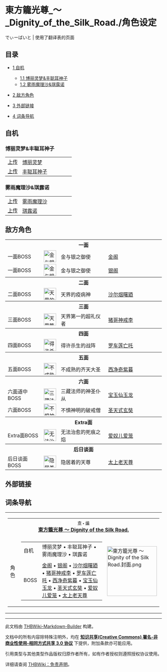 # 東方籠光尊_～_Dignity_of_the_Silk_Road./角色设定

<!-- source html: G:\repos\THBWiki-Markdown-Builder\THBWikiMarkdown\Temp\main\7\7d\ns0%3A%E6%9D%B1%E6%96%B9%E7%B1%A0%E5%85%89%E5%B0%8A_%EF%BD%9E_Dignity_of_the_Silk_Road%2E%2F%E8%A7%92%E8%89%B2%E8%AE%BE%E5%AE%9A.html -->

でぃーばいと | 使用了翻译表的页面

  
  

  


## 目录

- [1 自机](#自机)

  - [1.1 博丽灵梦&amp;丰聪耳神子](#博丽灵梦&amp;丰聪耳神子)
  - [1.2 雾雨魔理沙&amp;琪露诺](#雾雨魔理沙&amp;琪露诺)



- [2 敌方角色](#敌方角色)
- [3 外部链接](#外部链接)
- [4 词条导航](#词条导航)





## 自机

### 博丽灵梦&amp;丰聪耳神子

<table><tbody><tr><td align="center"><a rel="nofollow" class="external text" href="https://thwiki.cc/文件:博丽灵梦（笼光尊）.png">上传</a></td> <td style="width:150px;padding:3px 9px 3px 7px;"><a href="./博丽灵梦.md" title="博丽灵梦">博丽灵梦</a></td></tr><tr><td align="center"><a rel="nofollow" class="external text" href="https://thwiki.cc/文件:丰聪耳神子（笼光尊）.png">上传</a></td> <td style="width:150px;padding:3px 9px 3px 7px;"><a href="./丰聪耳神子.md" title="丰聪耳神子">丰聪耳神子</a></td></tr></tbody></table>



### 雾雨魔理沙&amp;琪露诺

<table><tbody><tr><td align="center"><a rel="nofollow" class="external text" href="https://thwiki.cc/文件:雾雨魔理沙（笼光尊）.png">上传</a></td> <td style="width:150px;padding:3px 9px 3px 7px;"><a href="./雾雨魔理沙.md" title="雾雨魔理沙">雾雨魔理沙</a></td></tr><tr><td align="center"><a rel="nofollow" class="external text" href="https://thwiki.cc/文件:琪露诺（笼光尊）.png">上传</a></td> <td style="width:150px;padding:3px 9px 3px 7px;"><a href="./琪露诺.md" title="琪露诺">琪露诺</a></td></tr></tbody></table>



## 敌方角色

<table><tbody><tr><th colspan="4"><b>一面</b></th></tr><tr><td class="bg-color-info-10" style="min-width:100px">一面BOSS</td><td><div class="center"><div class="floatnone"><a href="./文件-金阁&银阁.png.md" class="image" title="金与银之御使 金阁"><img alt="金与银之御使 金阁" src="https://upload.thwiki.cc/thumb/1/15/%E9%87%91%E9%98%81%26%E9%93%B6%E9%98%81.png/40px-%E9%87%91%E9%98%81%26%E9%93%B6%E9%98%81.png" decoding="async" loading="lazy" width="40" height="38" srcset="https://upload.thwiki.cc/thumb/1/15/%E9%87%91%E9%98%81%26%E9%93%B6%E9%98%81.png/60px-%E9%87%91%E9%98%81%26%E9%93%B6%E9%98%81.png 1.5x, https://upload.thwiki.cc/thumb/1/15/%E9%87%91%E9%98%81%26%E9%93%B6%E9%98%81.png/80px-%E9%87%91%E9%98%81%26%E9%93%B6%E9%98%81.png 2x" data-file-width="580" data-file-height="544"></a></div></div></td> <td style="width:150px;padding:3px 9px 3px 7px;" rowspan="1">金与银之御使</td><td style="width:180px;padding:3px 9px 3px 7px;"><a href="./金阁.md" title="金阁">金阁</a></td></tr><tr><td class="bg-color-info-10" style="min-width:100px">一面BOSS</td><td><div class="center"><div class="floatnone"><a href="./文件-金阁&银阁.png.md" class="image" title="金与银之御使 银阁"><img alt="金与银之御使 银阁" src="https://upload.thwiki.cc/thumb/1/15/%E9%87%91%E9%98%81%26%E9%93%B6%E9%98%81.png/40px-%E9%87%91%E9%98%81%26%E9%93%B6%E9%98%81.png" decoding="async" loading="lazy" width="40" height="38" srcset="https://upload.thwiki.cc/thumb/1/15/%E9%87%91%E9%98%81%26%E9%93%B6%E9%98%81.png/60px-%E9%87%91%E9%98%81%26%E9%93%B6%E9%98%81.png 1.5x, https://upload.thwiki.cc/thumb/1/15/%E9%87%91%E9%98%81%26%E9%93%B6%E9%98%81.png/80px-%E9%87%91%E9%98%81%26%E9%93%B6%E9%98%81.png 2x" data-file-width="580" data-file-height="544"></a></div></div></td> <td style="width:150px;padding:3px 9px 3px 7px;" rowspan="1">金与银之御使</td><td style="width:180px;padding:3px 9px 3px 7px;"><a href="./金阁.md" title="金阁" unred="">银阁</a></td></tr><tr><th colspan="4"><b>二面</b></th></tr><tr><td class="bg-color-info-10" style="min-width:100px">二面BOSS</td><td><div class="center"><div class="floatnone"><a href="./文件-沙尔烟曙廼.png.md" class="image" title="天界的疫病神 沙尔烟曙廼"><img alt="天界的疫病神 沙尔烟曙廼" src="https://upload.thwiki.cc/thumb/4/4b/%E6%B2%99%E5%B0%94%E7%83%9F%E6%9B%99%E5%BB%BC.png/40px-%E6%B2%99%E5%B0%94%E7%83%9F%E6%9B%99%E5%BB%BC.png" decoding="async" loading="lazy" width="40" height="38" srcset="https://upload.thwiki.cc/thumb/4/4b/%E6%B2%99%E5%B0%94%E7%83%9F%E6%9B%99%E5%BB%BC.png/60px-%E6%B2%99%E5%B0%94%E7%83%9F%E6%9B%99%E5%BB%BC.png 1.5x, https://upload.thwiki.cc/thumb/4/4b/%E6%B2%99%E5%B0%94%E7%83%9F%E6%9B%99%E5%BB%BC.png/80px-%E6%B2%99%E5%B0%94%E7%83%9F%E6%9B%99%E5%BB%BC.png 2x" data-file-width="580" data-file-height="544"></a></div></div></td> <td style="width:150px;padding:3px 9px 3px 7px;">天界的疫病神</td><td style="width:180px;padding:3px 9px 3px 7px;"><a href="./沙尔烟曙廼.md" title="沙尔烟曙廼">沙尔烟曙廼</a></td></tr><tr><th colspan="4"><b>三面</b></th></tr><tr><td class="bg-color-info-10" style="min-width:100px">三面BOSS</td><td><div class="center"><div class="floatnone"><a href="./文件-猪哥神戒李.png.md" class="image" title="天界第一的超礼仪者 猪哥神戒李"><img alt="天界第一的超礼仪者 猪哥神戒李" src="https://upload.thwiki.cc/thumb/4/47/%E7%8C%AA%E5%93%A5%E7%A5%9E%E6%88%92%E6%9D%8E.png/40px-%E7%8C%AA%E5%93%A5%E7%A5%9E%E6%88%92%E6%9D%8E.png" decoding="async" loading="lazy" width="40" height="38" srcset="https://upload.thwiki.cc/thumb/4/47/%E7%8C%AA%E5%93%A5%E7%A5%9E%E6%88%92%E6%9D%8E.png/60px-%E7%8C%AA%E5%93%A5%E7%A5%9E%E6%88%92%E6%9D%8E.png 1.5x, https://upload.thwiki.cc/thumb/4/47/%E7%8C%AA%E5%93%A5%E7%A5%9E%E6%88%92%E6%9D%8E.png/80px-%E7%8C%AA%E5%93%A5%E7%A5%9E%E6%88%92%E6%9D%8E.png 2x" data-file-width="580" data-file-height="544"></a></div></div></td> <td style="width:150px;padding:3px 9px 3px 7px;">天界第一的超礼仪者</td><td style="width:180px;padding:3px 9px 3px 7px;"><a href="./猪哥神戒李.md" title="猪哥神戒李">猪哥神戒李</a></td></tr><tr><th colspan="4"><b>四面</b></th></tr><tr><td class="bg-color-info-10" style="min-width:100px">四面BOSS</td><td><div class="center"><div class="floatnone"><a href="./文件-罗车莲亡吒.png.md" class="image" title="得许杀生的战阵 罗车莲亡吒"><img alt="得许杀生的战阵 罗车莲亡吒" src="https://upload.thwiki.cc/thumb/c/c1/%E7%BD%97%E8%BD%A6%E8%8E%B2%E4%BA%A1%E5%90%92.png/40px-%E7%BD%97%E8%BD%A6%E8%8E%B2%E4%BA%A1%E5%90%92.png" decoding="async" loading="lazy" width="40" height="38" srcset="https://upload.thwiki.cc/thumb/c/c1/%E7%BD%97%E8%BD%A6%E8%8E%B2%E4%BA%A1%E5%90%92.png/60px-%E7%BD%97%E8%BD%A6%E8%8E%B2%E4%BA%A1%E5%90%92.png 1.5x, https://upload.thwiki.cc/thumb/c/c1/%E7%BD%97%E8%BD%A6%E8%8E%B2%E4%BA%A1%E5%90%92.png/80px-%E7%BD%97%E8%BD%A6%E8%8E%B2%E4%BA%A1%E5%90%92.png 2x" data-file-width="580" data-file-height="544"></a></div></div></td> <td style="width:150px;padding:3px 9px 3px 7px;">得许杀生的战阵</td><td style="width:180px;padding:3px 9px 3px 7px;"><a href="./罗车莲亡吒.md" title="罗车莲亡吒">罗车莲亡吒</a></td></tr><tr><th colspan="4"><b>五面</b></th></tr><tr><td class="bg-color-info-10" style="min-width:100px">五面BOSS</td><td><div class="center"><div class="floatnone"><a href="./文件-西净奇紫暮.png.md" class="image" title="不成熟的齐天大圣 西净奇紫暮"><img alt="不成熟的齐天大圣 西净奇紫暮" src="https://upload.thwiki.cc/thumb/f/ff/%E8%A5%BF%E5%87%80%E5%A5%87%E7%B4%AB%E6%9A%AE.png/40px-%E8%A5%BF%E5%87%80%E5%A5%87%E7%B4%AB%E6%9A%AE.png" decoding="async" loading="lazy" width="40" height="38" srcset="https://upload.thwiki.cc/thumb/f/ff/%E8%A5%BF%E5%87%80%E5%A5%87%E7%B4%AB%E6%9A%AE.png/60px-%E8%A5%BF%E5%87%80%E5%A5%87%E7%B4%AB%E6%9A%AE.png 1.5x, https://upload.thwiki.cc/thumb/f/ff/%E8%A5%BF%E5%87%80%E5%A5%87%E7%B4%AB%E6%9A%AE.png/80px-%E8%A5%BF%E5%87%80%E5%A5%87%E7%B4%AB%E6%9A%AE.png 2x" data-file-width="580" data-file-height="544"></a></div></div></td> <td style="width:150px;padding:3px 9px 3px 7px;">不成熟的齐天大圣</td><td style="width:180px;padding:3px 9px 3px 7px;"><a href="./西净奇紫暮.md" title="西净奇紫暮">西净奇紫暮</a></td></tr><tr><th colspan="4"><b>六面</b></th></tr><tr><td class="bg-color-info-10" style="min-width:100px">六面道中BOSS</td><td><div class="center"><div class="floatnone"><a href="./文件-宝玉仙玉龙.png.md" class="image" title="三藏法师的神圣仆从 宝玉仙玉龙"><img alt="三藏法师的神圣仆从 宝玉仙玉龙" src="https://upload.thwiki.cc/thumb/b/b3/%E5%AE%9D%E7%8E%89%E4%BB%99%E7%8E%89%E9%BE%99.png/40px-%E5%AE%9D%E7%8E%89%E4%BB%99%E7%8E%89%E9%BE%99.png" decoding="async" loading="lazy" width="40" height="38" srcset="https://upload.thwiki.cc/thumb/b/b3/%E5%AE%9D%E7%8E%89%E4%BB%99%E7%8E%89%E9%BE%99.png/60px-%E5%AE%9D%E7%8E%89%E4%BB%99%E7%8E%89%E9%BE%99.png 1.5x, https://upload.thwiki.cc/thumb/b/b3/%E5%AE%9D%E7%8E%89%E4%BB%99%E7%8E%89%E9%BE%99.png/80px-%E5%AE%9D%E7%8E%89%E4%BB%99%E7%8E%89%E9%BE%99.png 2x" data-file-width="580" data-file-height="544"></a></div></div></td> <td style="width:150px;padding:3px 9px 3px 7px;">三藏法师的神圣仆从</td><td style="width:180px;padding:3px 9px 3px 7px;"><a href="./宝玉仙玉龙.md" title="宝玉仙玉龙">宝玉仙玉龙</a></td></tr><tr><td class="bg-color-info-10" style="min-width:100px">六面BOSS</td><td><div class="center"><div class="floatnone"><a href="./文件-圣天式玄奘.png.md" class="image" title="不惧神明的破戒僧 圣天式玄奘"><img alt="不惧神明的破戒僧 圣天式玄奘" src="https://upload.thwiki.cc/thumb/0/07/%E5%9C%A3%E5%A4%A9%E5%BC%8F%E7%8E%84%E5%A5%98.png/40px-%E5%9C%A3%E5%A4%A9%E5%BC%8F%E7%8E%84%E5%A5%98.png" decoding="async" loading="lazy" width="40" height="38" srcset="https://upload.thwiki.cc/thumb/0/07/%E5%9C%A3%E5%A4%A9%E5%BC%8F%E7%8E%84%E5%A5%98.png/60px-%E5%9C%A3%E5%A4%A9%E5%BC%8F%E7%8E%84%E5%A5%98.png 1.5x, https://upload.thwiki.cc/thumb/0/07/%E5%9C%A3%E5%A4%A9%E5%BC%8F%E7%8E%84%E5%A5%98.png/80px-%E5%9C%A3%E5%A4%A9%E5%BC%8F%E7%8E%84%E5%A5%98.png 2x" data-file-width="580" data-file-height="544"></a></div></div></td> <td style="width:150px;padding:3px 9px 3px 7px;">不惧神明的破戒僧</td><td style="width:180px;padding:3px 9px 3px 7px;"><a href="./圣天式玄奘.md" title="圣天式玄奘">圣天式玄奘</a></td></tr><tr><th colspan="4"><b>Extra面</b></th></tr><tr><td class="bg-color-info-10" style="min-width:100px">Extra面BOSS</td><td><div class="center"><div class="floatnone"><a href="./文件-爱奴儿爱笼.png.md" class="image" title="无法治愈的死痕之焰 爱奴儿爱笼"><img alt="无法治愈的死痕之焰 爱奴儿爱笼" src="https://upload.thwiki.cc/thumb/2/20/%E7%88%B1%E5%A5%B4%E5%84%BF%E7%88%B1%E7%AC%BC.png/40px-%E7%88%B1%E5%A5%B4%E5%84%BF%E7%88%B1%E7%AC%BC.png" decoding="async" loading="lazy" width="40" height="38" srcset="https://upload.thwiki.cc/thumb/2/20/%E7%88%B1%E5%A5%B4%E5%84%BF%E7%88%B1%E7%AC%BC.png/60px-%E7%88%B1%E5%A5%B4%E5%84%BF%E7%88%B1%E7%AC%BC.png 1.5x, https://upload.thwiki.cc/thumb/2/20/%E7%88%B1%E5%A5%B4%E5%84%BF%E7%88%B1%E7%AC%BC.png/80px-%E7%88%B1%E5%A5%B4%E5%84%BF%E7%88%B1%E7%AC%BC.png 2x" data-file-width="580" data-file-height="544"></a></div></div></td> <td style="width:150px;padding:3px 9px 3px 7px;">无法治愈的死痕之焰</td><td style="width:180px;padding:3px 9px 3px 7px;"><a href="./爱奴儿爱笼.md" title="爱奴儿爱笼">爱奴儿爱笼</a></td></tr><tr><th colspan="4"><b>后日谈面</b></th></tr><tr><td class="bg-color-info-10" style="min-width:100px">后日谈面BOSS</td><td><div class="center"><div class="floatnone"><a href="./文件-太上老天尊.png.md" class="image" title="隐居着的天尊 太上老天尊"><img alt="隐居着的天尊 太上老天尊" src="https://upload.thwiki.cc/thumb/5/51/%E5%A4%AA%E4%B8%8A%E8%80%81%E5%A4%A9%E5%B0%8A.png/40px-%E5%A4%AA%E4%B8%8A%E8%80%81%E5%A4%A9%E5%B0%8A.png" decoding="async" loading="lazy" width="40" height="38" srcset="https://upload.thwiki.cc/thumb/5/51/%E5%A4%AA%E4%B8%8A%E8%80%81%E5%A4%A9%E5%B0%8A.png/60px-%E5%A4%AA%E4%B8%8A%E8%80%81%E5%A4%A9%E5%B0%8A.png 1.5x, https://upload.thwiki.cc/thumb/5/51/%E5%A4%AA%E4%B8%8A%E8%80%81%E5%A4%A9%E5%B0%8A.png/80px-%E5%A4%AA%E4%B8%8A%E8%80%81%E5%A4%A9%E5%B0%8A.png 2x" data-file-width="580" data-file-height="544"></a></div></div></td> <td style="width:150px;padding:3px 9px 3px 7px;">隐居着的天尊</td><td style="width:180px;padding:3px 9px 3px 7px;"><a href="./太上老天尊.md" title="太上老天尊">太上老天尊</a></td></tr></tbody></table>



## 外部链接

## 词条导航
  
  

<table><tbody><tr><td><table cellspacing="0" class="nowraplinks mw-collapsible mw-collapsed" style="width:100%;;;"><tbody><tr><th style=";" colspan="3" class="navbox-title"><div class="navbar"><div class="noprint plainlinksneverexpand" style="background-color:transparent; padding:0; font-weight:normal; font-size:80%; white-space:nowrap;"><a href="./東方籠光尊_～_Dignity_of_the_Silk_Road.-导航.md" title="東方籠光尊 ～ Dignity of the Silk Road./导航"><span style=";;border:none;" title="查看这个模板">查</span></a>&#160;<span style="font-size:80%;">•</span>&#160;<a href="/index.php?title=%E6%9D%B1%E6%96%B9%E7%B1%A0%E5%85%89%E5%B0%8A_%EF%BD%9E_Dignity_of_the_Silk_Road./%E5%AF%BC%E8%88%AA&amp;action=edit"><span style=";;border:none;" title="您可以编辑这个模板。请在储存变更之前先预览">编</span></a></div></div><span><a href="./東方籠光尊_～_Dignity_of_the_Silk_Road..md" title="東方籠光尊 ～ Dignity of the Silk Road.">東方籠光尊 ～ Dignity of the Silk Road.</a></span></th></tr><tr><td></td></tr><tr><td class="navbox-group" style=";;"><a class="mw-selflink selflink">角色</a></td><td style=";;" class="navbox-list navbox-odd"><div></div><table cellspacing="0" class="nowraplinks navbox-subgroup" style="width:100%;;;;"><tbody><tr><td class="navbox-group" style=";;"><div>自机</div></td><td style=";;" class="navbox-list navbox-odd"><div><a class="mw-selflink selflink">博丽灵梦</a> &#8226; <a class="mw-selflink selflink">丰聪耳神子</a> &#8226; <a class="mw-selflink selflink">雾雨魔理沙</a> &#8226; <a class="mw-selflink selflink">琪露诺</a></div></td></tr><tr><td></td></tr><tr><td class="navbox-group" style=";;"><div>BOSS</div></td><td style=";;" class="navbox-list navbox-even"><div><a href="./金阁.md" title="金阁">金阁</a> &#8226; <a href="./金阁.md" title="金阁" unred="">银阁</a> &#8226; <a href="./沙尔烟曙廼.md" title="沙尔烟曙廼">沙尔烟曙廼</a> &#8226; <a href="./猪哥神戒李.md" title="猪哥神戒李">猪哥神戒李</a> &#8226; <a href="./罗车莲亡吒.md" title="罗车莲亡吒">罗车莲亡吒</a> &#8226; <a href="./西净奇紫暮.md" title="西净奇紫暮">西净奇紫暮</a> &#8226; <a href="./宝玉仙玉龙.md" title="宝玉仙玉龙">宝玉仙玉龙</a> &#8226; <a href="./圣天式玄奘.md" title="圣天式玄奘">圣天式玄奘</a> &#8226; <a href="./爱奴儿爱笼.md" title="爱奴儿爱笼">爱奴儿爱笼</a> &#8226; <a href="./太上老天尊.md" title="太上老天尊">太上老天尊</a></div></td></tr></tbody></table><div></div></td><td class="navbox-image" style="" rowspan="1"><a href="./文件-東方籠光尊_～_Dignity_of_the_Silk_Road.封面.png.md" class="image"><img alt="東方籠光尊 ～ Dignity of the Silk Road.封面.png" src="https://upload.thwiki.cc/thumb/4/49/%E6%9D%B1%E6%96%B9%E7%B1%A0%E5%85%89%E5%B0%8A_%EF%BD%9E_Dignity_of_the_Silk_Road.%E5%B0%81%E9%9D%A2.png/160px-%E6%9D%B1%E6%96%B9%E7%B1%A0%E5%85%89%E5%B0%8A_%EF%BD%9E_Dignity_of_the_Silk_Road.%E5%B0%81%E9%9D%A2.png" decoding="async" loading="lazy" width="160" height="160" srcset="https://upload.thwiki.cc/thumb/4/49/%E6%9D%B1%E6%96%B9%E7%B1%A0%E5%85%89%E5%B0%8A_%EF%BD%9E_Dignity_of_the_Silk_Road.%E5%B0%81%E9%9D%A2.png/240px-%E6%9D%B1%E6%96%B9%E7%B1%A0%E5%85%89%E5%B0%8A_%EF%BD%9E_Dignity_of_the_Silk_Road.%E5%B0%81%E9%9D%A2.png 1.5x, https://upload.thwiki.cc/thumb/4/49/%E6%9D%B1%E6%96%B9%E7%B1%A0%E5%85%89%E5%B0%8A_%EF%BD%9E_Dignity_of_the_Silk_Road.%E5%B0%81%E9%9D%A2.png/320px-%E6%9D%B1%E6%96%B9%E7%B1%A0%E5%85%89%E5%B0%8A_%EF%BD%9E_Dignity_of_the_Silk_Road.%E5%B0%81%E9%9D%A2.png 2x" data-file-width="500" data-file-height="500"></a></td></tr></tbody></table></td></tr></tbody></table>


  
  

  





---

此文档由 [THBWiki-Markdown-Builder](https://github.com/Delsin-Yu/THBWiki-Markdown-Builder) 构建。

文档中的所有内容除特殊注明外，均在 [**知识共享(Creative Commons) 署名-非商业性使用-相同方式共享 3.0 协议**](https://creativecommons.org/licenses/by-sa/3.0/deed.zh-hans) 下提供，附加条款亦可能应用。

引用类型与其他类型作品版权归原作者所有，如有作者授权则遵照授权协议使用。

详细请查阅 [THBWiki：免责声明](https://thbwiki.cc/THBWiki:%E5%85%8D%E8%B4%A3%E5%A3%B0%E6%98%8E)。

